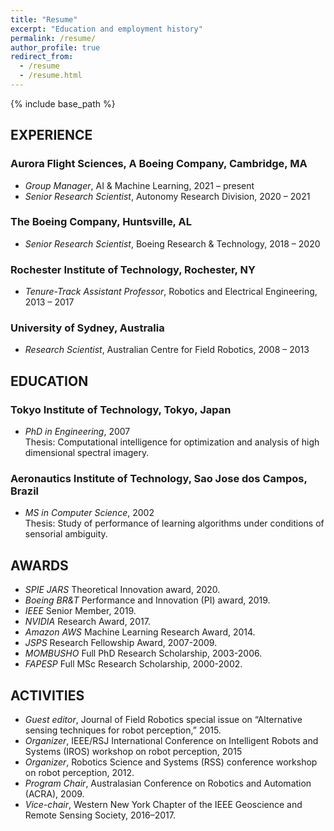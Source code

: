 ```yaml
---
title: "Resume"
excerpt: "Education and employment history"
permalink: /resume/
author_profile: true
redirect_from:
  - /resume
  - /resume.html
---
```


{% include base_path %}

## EXPERIENCE

### Aurora Flight Sciences, A Boeing Company, Cambridge, MA
* *Group Manager*, AI & Machine Learning, 2021 – present
* *Senior Research Scientist*, Autonomy Research Division, 2020 – 2021

### The Boeing Company, Huntsville, AL
* *Senior Research Scientist*, Boeing Research & Technology, 2018 – 2020

### Rochester Institute of Technology, Rochester, NY
* *Tenure-Track Assistant Professor*,  Robotics and Electrical Engineering, 2013 – 2017

### University of Sydney, Australia
* *Research Scientist*, Australian Centre for Field Robotics, 2008 – 2013

## EDUCATION

### Tokyo Institute of Technology, Tokyo, Japan
* *PhD in Engineering*, 2007  
Thesis: Computational intelligence for optimization and analysis of high dimensional spectral imagery.  

### Aeronautics Institute of Technology, Sao Jose dos Campos, Brazil
* *MS in Computer Science*, 2002  
Thesis: Study of performance of learning algorithms under conditions of sensorial ambiguity.  


## AWARDS
* *SPIE JARS* Theoretical Innovation award, 2020. 
* *Boeing BR&T* Performance and Innovation (PI) award, 2019. 
* *IEEE* Senior Member, 2019. 
* *NVIDIA* Research Award, 2017. 
* *Amazon AWS* Machine Learning Research Award, 2014.  
* *JSPS* Research Fellowship Award, 2007-2009.
* *MOMBUSHO* Full PhD Research Scholarship, 2003-2006.
* *FAPESP* Full MSc Research Scholarship, 2000-2002.

## ACTIVITIES

* *Guest editor*, Journal of Field Robotics special issue on “Alternative sensing techniques for robot perception,” 2015.
* *Organizer*, IEEE/RSJ International Conference on Intelligent Robots and Systems (IROS) workshop on robot perception, 2015
* *Organizer*, Robotics Science and Systems (RSS) conference workshop on robot perception, 2012.
* *Program Chair*, Australasian Conference on Robotics and Automation (ACRA), 2009.
* *Vice-chair*, Western New York Chapter of the IEEE Geoscience and Remote Sensing Society, 2016–2017. 
